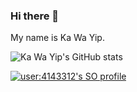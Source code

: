 <meta name="google-site-verification" content="d-oQrjD29gKB42wT9Rhj8L-PAleVerntO_fhWYtveds" />

### Hi there 👋
My name is Ka Wa Yip.

![Ka Wa Yip's GitHub stats](https://github-readme-stats.vercel.app/api?username=kwyip)

<!--
**kwyip/kwyip** is a ✨ _special_ ✨ repository because its `README.md` (this file) appears on your GitHub profile.

Here are some ideas to get you started:

- 🔭 I’m currently working on ...
- 🌱 I’m currently learning ...
- 👯 I’m looking to collaborate on ...
- 🤔 I’m looking for help with ...
- 💬 Ask me about ...
- 📫 How to reach me: ...
- 😄 Pronouns: ...
- ⚡ Fun fact: ...
-->

<a href="https://stackoverflow.com/users/4143312/ka-wa-yip">
  <img src="https://stackoverflow-readme-profile.johannchopin.fr/profile/4143312?theme=cobalt&website=true&location=true" alt="user:4143312's SO profile">
</a>
